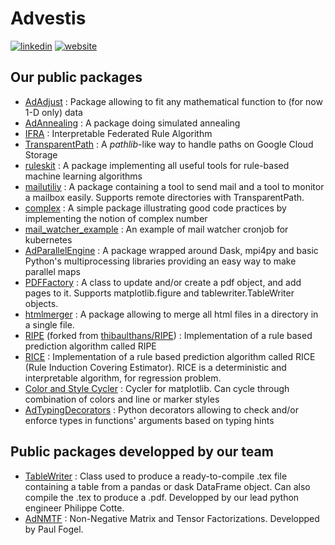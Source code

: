 # Advestis

[![linkedin](https://img.shields.io/badge/LinkedIn-Advestis-blue)](https://www.linkedin.com/company/advestis/)
[![website](https://img.shields.io/badge/website-Advestis.com-blue)](https://www.advestis.com/)

## Our public packages

* [AdAdjust](https://github.com/Advestis/adadjust) : Package allowing to fit any mathematical function to (for now 1-D only) data
* [AdAnnealing](https://github.com/Advestis/adannealing) : A package doing simulated annealing
* [IFRA](https://github.com/Advestis/ifra) : Interpretable Federated Rule Algorithm
* [TransparentPath](https://github.com/Advestis/transparentpath) : A _pathlib_-like way to handle paths on Google Cloud Storage
* [ruleskit](https://github.com/Advestis/ruleskit) : A package implementing all useful tools for rule-based machine learning algorithms
* [mailutiliy](https://github.com/Advestis/mailutility) : A package containing a tool to send mail and a tool to monitor a mailbox easily. Supports remote directories with TransparentPath.
* [complex](https://github.com/Advestis/complex) : A simple package illustrating good code practices by implementing the notion of complex number
* [mail_watcher_example](https://github.com/Advestis/mail_watcher_example) : An example of mail watcher cronjob for kubernetes
* [AdParallelEngine](https://github.com/Advestis/adparallelengine) : A package wrapped around Dask, mpi4py and basic Python's multiprocessing libraries providing an easy way to make parallel maps
* [PDFFactory](https://github.com/Advestis/pdffactory) : A class to update and/or create a pdf object, and add pages to it. Supports matplotlib.figure and tablewriter.TableWriter objects.
* [htmlmerger](https://github.com/Advestis/htmlmerger) : A package allowing to merge all html files in a directory in a single file.
* [RIPE](https://github.com/Advestis/RIPE) (forked from [thibaulthans/RIPE](https://github.com/thibaulthans/RIPE)) : Implementation of a rule based prediction algorithm called RIPE
* [RICE](https://github.com/Advestis/RICE) : Implementation of a rule based prediction algorithm called RICE (Rule Induction Covering Estimator). RICE is a deterministic and interpretable algorithm, for regression problem.
* [Color and Style Cycler](https://github.com/Advestis/color-style-cycler) : Cycler for matplotlib. Can cycle through combination of colors and line or marker styles
* [AdTypingDecorators](https://github.com/Advestis/adtypingdecorators) : Python decorators allowing to check and/or enforce types in functions' arguments based on typing hints 

## Public packages developped by our team

* [TableWriter](https://github.com/cottephi/tablewriter) : Class used to produce a ready-to-compile .tex file containing a table from a pandas or dask DataFrame object. Can also compile the .tex to produce a .pdf. Developped by our lead python engineer Philippe Cotte.
* [AdNMTF](https://github.com/Advestis/adnmtf) : Non-Negative Matrix and Tensor Factorizations. Developped by Paul Fogel.
